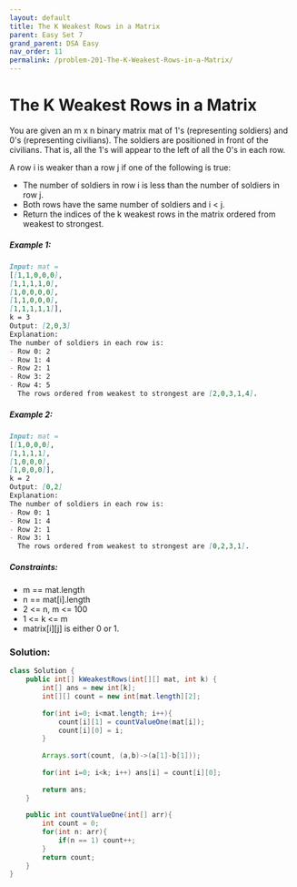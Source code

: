 ```yaml
---
layout: default
title: The K Weakest Rows in a Matrix
parent: Easy Set 7
grand_parent: DSA Easy
nav_order: 11
permalink: /problem-201-The-K-Weakest-Rows-in-a-Matrix/
---
```

# The K Weakest Rows in a Matrix

You are given an m x n binary matrix mat of 1's (representing soldiers) and 0's (representing civilians). The soldiers are positioned in front of the civilians. That is, all the 1's will appear to the left of all the 0's in each row.

A row i is weaker than a row j if one of the following is true:

* The number of soldiers in row i is less than the number of soldiers in row j.
* Both rows have the same number of soldiers and i < j.
* Return the indices of the k weakest rows in the matrix ordered from weakest to strongest.

##### Example 1:
```markdown
Input: mat =
[[1,1,0,0,0],
[1,1,1,1,0],
[1,0,0,0,0],
[1,1,0,0,0],
[1,1,1,1,1]],
k = 3
Output: [2,0,3]
Explanation:
The number of soldiers in each row is:
- Row 0: 2
- Row 1: 4
- Row 2: 1
- Row 3: 2
- Row 4: 5
  The rows ordered from weakest to strongest are [2,0,3,1,4].
```
##### Example 2:
```markdown
Input: mat =
[[1,0,0,0],
[1,1,1,1],
[1,0,0,0],
[1,0,0,0]],
k = 2
Output: [0,2]
Explanation:
The number of soldiers in each row is:
- Row 0: 1
- Row 1: 4
- Row 2: 1
- Row 3: 1
  The rows ordered from weakest to strongest are [0,2,3,1].
```
##### Constraints:
* m == mat.length
* n == mat[i].length
* 2 <= n, m <= 100
* 1 <= k <= m
* matrix[i][j] is either 0 or 1.

### Solution:
```java
class Solution {
    public int[] kWeakestRows(int[][] mat, int k) {
        int[] ans = new int[k];
        int[][] count = new int[mat.length][2];
        
        for(int i=0; i<mat.length; i++){
            count[i][1] = countValueOne(mat[i]);
            count[i][0] = i;
        }
        
        Arrays.sort(count, (a,b)->(a[1]-b[1]));
        
        for(int i=0; i<k; i++) ans[i] = count[i][0];
        
        return ans;
    }
    
    public int countValueOne(int[] arr){
        int count = 0;
        for(int n: arr){
            if(n == 1) count++;
        }
        return count;
    }
}
```
